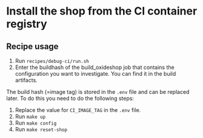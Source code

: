 # Install the shop from the CI container registry

## Recipe usage

1. Run ``recipes/debug-ci/run.sh``
2. Enter the buildhash of the build_oxideshop job that contains the configuration you want to investigate. You can find it in the build artifacts.

The build hash (=image tag) is stored in the ``.env`` file and can be replaced later. To do this you need to do the following steps:

1. Replace the value for ``CI_IMAGE_TAG`` in the ``.env`` file.
2. Run ``make up``
3. Run ``make config``
4. Run ``make reset-shop``